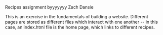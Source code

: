 Recipes assignment
byyyyyyy Zach Dansie

This is an exercise in the fundamentals of building a website. Different pages are stored as different files which interact
with one another -- in this case, an index.html file is the home page, which links to different recipes.